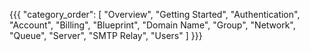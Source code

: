 {{{
  "category_order": [
    "Overview",
    "Getting Started",
    "Authentication",
    "Account",
    "Billing",
    "Blueprint",
    "Domain Name",
    "Group",
    "Network",
    "Queue",
    "Server",
    "SMTP Relay",
    "Users"
  ] 
}}}